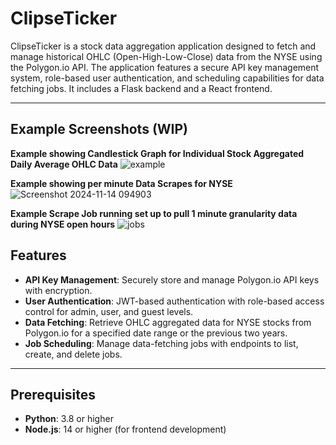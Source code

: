 # ClipseTicker

ClipseTicker is a stock data aggregation application designed to fetch and manage historical OHLC (Open-High-Low-Close) data from the NYSE using the Polygon.io API. The application features a secure API key management system, role-based user authentication, and scheduling capabilities for data fetching jobs. It includes a Flask backend and a React frontend.

---
## Example Screenshots (WIP)

**Example showing Candlestick Graph for Individual Stock Aggregated Daily Average OHLC Data**
![example](https://github.com/user-attachments/assets/c1d00360-1554-47c3-90bf-f3dfbe3f685a)

**Example showing per minute Data Scrapes for NYSE**
![Screenshot 2024-11-14 094903](https://github.com/user-attachments/assets/3c2ddfcd-3370-48e5-b5c3-c32c552204f2)

**Example Scrape Job running set up to pull 1 minute granularity data during NYSE open hours**
![jobs](https://github.com/user-attachments/assets/c4634e17-c7fb-4b42-b36a-344708601972)


## Features

- **API Key Management**: Securely store and manage Polygon.io API keys with encryption.
- **User Authentication**: JWT-based authentication with role-based access control for admin, user, and guest levels.
- **Data Fetching**: Retrieve OHLC aggregated data for NYSE stocks from Polygon.io for a specified date range or the previous two years.
- **Job Scheduling**: Manage data-fetching jobs with endpoints to list, create, and delete jobs.

---

## Prerequisites

- **Python**: 3.8 or higher
- **Node.js**: 14 or higher (for frontend development)
